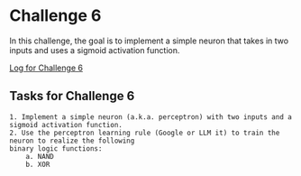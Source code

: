 # Challenge 6

In this challenge, the goal is to implement a simple neuron that takes in two inputs and uses a sigmoid activation function. 

[Log for Challenge 6](https://docs.google.com/document/d/1fHLvWTa1VuwOcmNT2DHk5nrVDTTodrpD6BzS71KGAKU/edit?usp=sharing)

## Tasks for Challenge 6
    1. Implement a simple neuron (a.k.a. perceptron) with two inputs and a sigmoid activation function.
    2. Use the perceptron learning rule (Google or LLM it) to train the neuron to realize the following
    binary logic functions:
        a. NAND
        b. XOR
